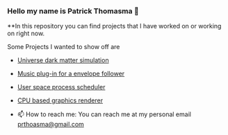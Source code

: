 ### Hello my name is Patrick Thomasma 👋



**In this repository you can find projects that I have worked on or working on right now.

Some Projects I wanted to show off are

- [Universe dark matter simulation](https://github.com/PatrickThomasma/Universe-Visualization)
- [Music plug-in for a envelope follower](https://github.com/PatrickThomasma/Synth)
- [User space process scheduler](https://github.com/PatrickThomasma/Operating-System-Projects/tree/main/Project1)
- [CPU based graphics renderer](https://github.com/PatrickThomasma/UO-ComputerScience/tree/main/CIS441)


- 📫 How to reach me: You can reach me at my personal email prthoasma@gmail.com 

